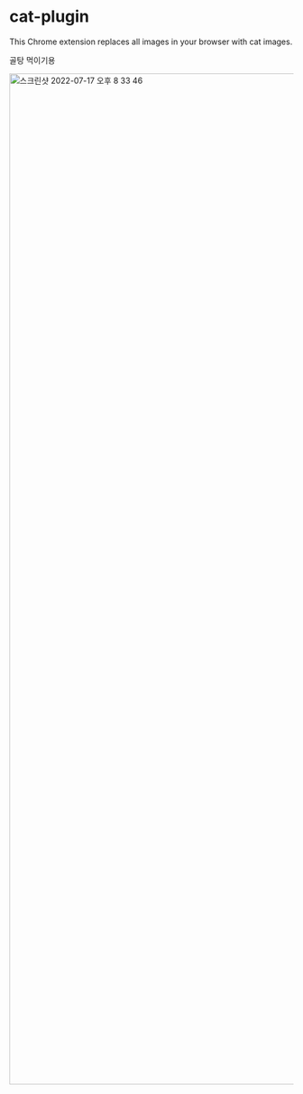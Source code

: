 # cat-plugin
This Chrome extension replaces all images in your browser with cat images.

골탕 먹이기용

<img width="1792" alt="스크린샷 2022-07-17 오후 8 33 46" src="https://user-images.githubusercontent.com/59942147/179396173-ea46e402-6423-4dc5-8f54-2200976fb4a2.png">
